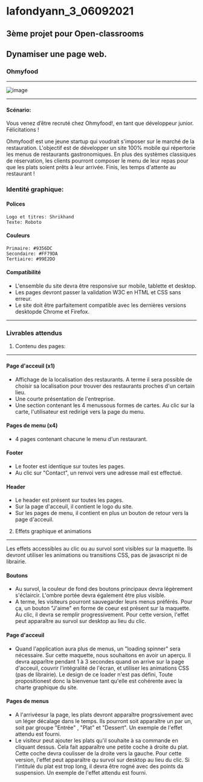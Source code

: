 # lafondyann_3_06092021
## 3ème projet pour Open-classrooms

## Dynamiser une page web.
### Ohmyfood
***

![image](https://user.oc-static.com/upload/2020/08/24/15982605908418_Maquettes%20Ohmyfood.jpg)

***

#### Scénario:
Vous venez d’être recruté chez Ohmyfood!, en tant que développeur junior. Félicitations !

Ohmyfood! est une jeune startup qui voudrait s'imposer sur le marché de la restauration. L'objectif est de développer un site 100% mobile qui répertorie les menus de restaurants gastronomiques. En plus des systèmes classiques de réservation, les clients pourront composer le menu de leur repas pour que les plats soient prêts à leur arrivée. Finis, les temps d'attente au restaurant !

### Identité graphique:

#### Polices
    Logo et titres: Shrikhand
    Texte: Roboto

#### Couleurs
    Primaire: #9356DC
    Secondaire: #FF79DA
    Tertiaire: #99E2DO

#### Compatibilité

* L'ensemble du site devra être responsive sur mobile, tablette et desktop.
* Les pages devront passer la validation W3C en HTML et CSS sans erreur.
* Le site doit être parfaitement compatible avec les dernières versions desktopde Chrome et Firefox.

***

### Livrables attendus

1. Contenu des pages:
---

#### Page d'acceuil (x1)

* Affichage de la localisation des restaurants. A terme il sera possible de choisir sa localisation pour trouver des restaurants proches d'un certain lieu.
* Une courte présentation de l'entreprise.
* Une section contenant les 4 menussous formes de cartes. Au clic sur la carte, l'utilisateur est redirigé vers la page du menu.

#### Pages de menu (x4)

* 4 pages contenant chacune le menu d'un restaurant.

#### Footer

* Le footer est identique sur toutes les pages.
* Au clic sur "Contact", un renvoi vers une adresse mail est effectué.

#### Header

* Le header est présent sur toutes les pages.
* Sur la page d'acceuil, il contient le logo du site.
* Sur les pages de menu, il contient en plus un bouton de retour vers la page d'acceuil.

2. Effets graphique et animations
---

Les effets accessibles au clic ou au survol sont visibles sur la maquette. Ils devront utiliser les animations ou transitions CSS, pas de javascript ni de librairie.

#### Boutons

* Au survol, la couleur de fond des boutons principaux devra légèrement s'éclaircir. L'ombre portée devra également être plus visible.
* A terme, les visiteurs pourront sauvegarder leurs menus préférés. Pour ça, un bouton "J'aime" en forme de coeur est présent sur la maquette. Au clic, il devra se remplir progressivement. Pour cette version, l'effet peut apparaître au survol sur desktop au lieu du clic.

#### Page d'acceuil

* Quand l'application aura plus de menus, un "loading spinner" sera nécessaire. Sur cette maquette, nous souhaitons en avoir un aperçu. Il devra apparître pendant 1 à 3 secondes quand on arrive sur la page d'acceuil, couvrir l'intégralité de l'écran, et utiliser les animations CSS (pas de librairie). Le design de ce loader n'est pas défini, Toute propositionest donc la bienvenue tant qu'elle est cohérente avec la charte graphique du site.

#### Pages de menus

* A l'arrivéesur la page, les plats devront apparaître progrssivement avec un léger décalage dans le temps. Ils pourront soit apparaître un par un, soit par groupe "Entrée" , "Plat" et "Dessert". Un exemple de l'effet attendu est fourni.
* Le visiteur peut ajouter les plats qu'il souhaite à sa commande en cliquant dessus. Cela fait apparaître une petite coche à droite du plat. Cette coche devra coulisser de la droite vers la gauche. Pour cette version, l'effet peut apparaître qu survol sur desktop au lieu du clic. Si l'intitulé du plat est trop long, il devra être rogné avec des points da suspension. Un exemple de l'effet attendu est fourni.